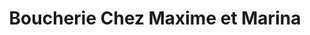 ---
title: "Boucherie Chez Maxime et Marina"
url: /laverune/boucherie-chez-maxime-et-marina/
shop: boucherie
---